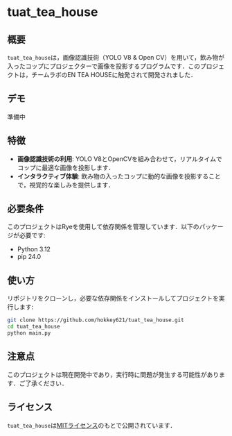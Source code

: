 # tuat_tea_house

## 概要
`tuat_tea_house`は，画像認識技術（YOLO V8 & Open CV）を用いて，飲み物が入ったコップにプロジェクターで画像を投影するプログラムです．このプロジェクトは，チームラボのEN TEA HOUSEに触発されて開発されました．

## デモ
準備中

## 特徴
- **画像認識技術の利用**: YOLO V8とOpenCVを組み合わせて，リアルタイムでコップに最適な画像を投影します．
- **インタラクティブ体験**: 飲み物の入ったコップに動的な画像を投影することで，視覚的な楽しみを提供します．

## 必要条件
このプロジェクトはRyeを使用して依存関係を管理しています．以下のパッケージが必要です:

- Python 3.12
- pip 24.0

## 使い方
リポジトリをクローンし，必要な依存関係をインストールしてプロジェクトを実行します:

```bash
git clone https://github.com/hokkey621/tuat_tea_house.git
cd tuat_tea_house
python main.py
```

## 注意点
このプロジェクトは現在開発中であり，実行時に問題が発生する可能性があります．ご了承ください．

## ライセンス
`tuat_tea_house`は[MITライセンス](https://en.wikipedia.org/wiki/MIT_License)のもとで公開されています．
